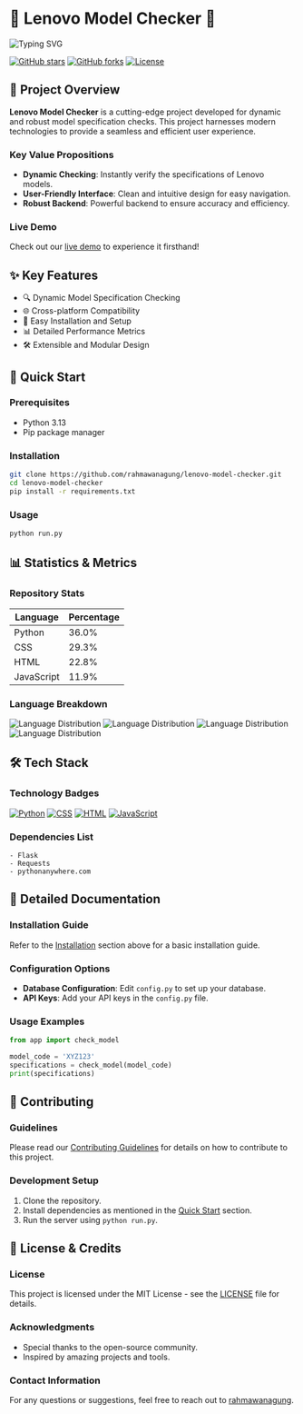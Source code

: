 # 🚀 Lenovo Model Checker 🚀

![Typing SVG](https://readme-typing-svg.herokuapp.com/?lines=Lenovo+Model+Checker;A+Cutting-Edge+Project;Dynamically+Check+Model+Specifications&font=Fira+Code&center=true&width=600&height=100&color=F700FF&vCenter=true&size=30)

[![GitHub stars](https://img.shields.io/github/stars/rahmawanagung/lenovo-model-checker?style=flat&logo=github)](https://github.com/rahmawanagung/lenovo-model-checker/stargazers)
[![GitHub forks](https://img.shields.io/github/forks/rahmawanagung/lenovo-model-checker?style=flat&logo=github)](https://github.com/rahmawanagung/lenovo-model-checker/network)
[![License](https://img.shields.io/badge/License-MIT-blue.svg)](https://github.com/rahmawanagung/lenovo-model-checker/blob/main/LICENSE)

## 🎯 Project Overview
**Lenovo Model Checker** is a cutting-edge project developed for dynamic and robust model specification checks. This project harnesses modern technologies to provide a seamless and efficient user experience.

### Key Value Propositions
- **Dynamic Checking**: Instantly verify the specifications of Lenovo models.
- **User-Friendly Interface**: Clean and intuitive design for easy navigation.
- **Robust Backend**: Powerful backend to ensure accuracy and efficiency.

### Live Demo
Check out our [live demo](https://agung.pythonanywhere.com/) to experience it firsthand!

## ✨ Key Features
- 🔍 Dynamic Model Specification Checking
- 🌐 Cross-platform Compatibility
- 🔧 Easy Installation and Setup
- 📊 Detailed Performance Metrics
- 🛠️ Extensible and Modular Design

## 🚀 Quick Start
### Prerequisites
- Python 3.13
- Pip package manager

### Installation
```bash
git clone https://github.com/rahmawanagung/lenovo-model-checker.git
cd lenovo-model-checker
pip install -r requirements.txt
```

### Usage
```bash
python run.py
```

## 📊 Statistics & Metrics
### Repository Stats
| Language       | Percentage |
|----------------|------------|
| Python         | 36.0%      |
| CSS            | 29.3%      |
| HTML           | 22.8%      |
| JavaScript     | 11.9%      |

### Language Breakdown
![Language Distribution](https://img.shields.io/badge/Python-36.0%25-blue?style=flat&logo=python)
![Language Distribution](https://img.shields.io/badge/CSS-29.3%25-blue?style=flat&logo=css3)
![Language Distribution](https://img.shields.io/badge/HTML-22.8%25-blue?style=flat&logo=html5)
![Language Distribution](https://img.shields.io/badge/JavaScript-11.9%25-blue?style=flat&logo=javascript)

## 🛠️ Tech Stack
### Technology Badges
[![Python](https://img.shields.io/badge/Python-3.6+-blue?logo=python)](https://www.python.org/)
[![CSS](https://img.shields.io/badge/CSS3-blue?logo=css3)](https://www.w3.org/Style/CSS/)
[![HTML](https://img.shields.io/badge/HTML5-blue?logo=html5)](https://www.w3.org/html/)
[![JavaScript](https://img.shields.io/badge/JavaScript-blue?logo=javascript)](https://www.ecma-international.org/)

### Dependencies List
```plaintext
- Flask
- Requests
- pythonanywhere.com
```

## 📖 Detailed Documentation
### Installation Guide
Refer to the [Installation](#installation) section above for a basic installation guide.

### Configuration Options
- **Database Configuration**: Edit `config.py` to set up your database.
- **API Keys**: Add your API keys in the `config.py` file.

### Usage Examples
```python
from app import check_model

model_code = 'XYZ123'
specifications = check_model(model_code)
print(specifications)
```

## 🤝 Contributing
### Guidelines
Please read our [Contributing Guidelines](CONTRIBUTING.md) for details on how to contribute to this project.

### Development Setup
1. Clone the repository.
2. Install dependencies as mentioned in the [Quick Start](#quick-start) section.
3. Run the server using `python run.py`.

## 📄 License & Credits
### License
This project is licensed under the MIT License - see the [LICENSE](LICENSE) file for details.

### Acknowledgments
- Special thanks to the open-source community.
- Inspired by amazing projects and tools.

### Contact Information
For any questions or suggestions, feel free to reach out to [rahmawanagung](mailto:rahmawanagung@example.com).
```
